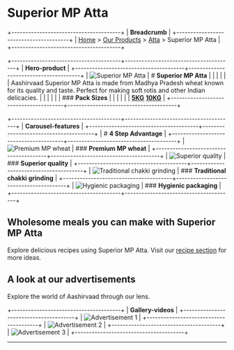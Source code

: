 # Superior MP Atta

+---------------------------------------+
| **Breadcrumb**                        |
+---------------------------------------+
| [Home](/) > [Our Products](/our-products) > [Atta](/our-products/atta) > Superior MP Atta |
+---------------------------------------+

+---------------------------------------+---------------------------------------+
| **Hero-product**                                                          |
+---------------------------------------+---------------------------------------+
| ![Superior MP Atta][image8]   | # **Superior MP Atta**                    |
|                                       |                                       |
|                                       | Aashirvaad Superior MP Atta is made from Madhya Pradesh wheat known for its quality and taste. Perfect for making soft rotis and other Indian delicacies.                   |
|                                       |                                       |
|                                       | ### **Pack Sizes**                    |
|                                       |                                       |
|                                       | **[5KG](#)** **[10KG](#)**                        |
+---------------------------------------+---------------------------------------+

+---------------------------------------+---------------------------------------+
| **Carousel-features**                                                     |
+---------------------------------------+---------------------------------------+
| # **4 Step Advantage**                                                    |
+---------------------------------------+---------------------------------------+
| ![Premium MP wheat][image9]         | ### **Premium MP wheat**                    |
+---------------------------------------+---------------------------------------+
| ![Superior quality][image10]         | ### **Superior quality**                    |
+---------------------------------------+---------------------------------------+
| ![Traditional chakki grinding][image11]         | ### **Traditional chakki grinding**                    |
+---------------------------------------+---------------------------------------+
| ![Hygienic packaging][image12]         | ### **Hygienic packaging**                    |
+---------------------------------------+---------------------------------------+

## Wholesome meals you can make with Superior MP Atta

Explore delicious recipes using Superior MP Atta. Visit our [recipe section](/recipe-listing.html) for more ideas.

## A look at our advertisements

Explore the world of Aashirvaad through our lens.

+---------------------------------------+
| **Gallery-videos**                    |
+---------------------------------------+
| ![Advertisement 1][image13] |
+---------------------------------------+
| ![Advertisement 2][image14] |
+---------------------------------------+
| ![Advertisement 3][image15] |
+---------------------------------------+

---

[image8]: https://aashirvaad.com/content/dam/itc-foods-brands/aashirvaad/products/superior-mp-atta-packshot.png
[image9]: https://aashirvaad.com/content/dam/itc-foods-brands/aashirvaad/product-details/superior-mp-atta-feature-1.png
[image10]: https://aashirvaad.com/content/dam/itc-foods-brands/aashirvaad/product-details/superior-mp-atta-feature-2.png
[image11]: https://aashirvaad.com/content/dam/itc-foods-brands/aashirvaad/product-details/superior-mp-atta-feature-3.png
[image12]: https://aashirvaad.com/content/dam/itc-foods-brands/aashirvaad/product-details/superior-mp-atta-feature-4.png
[image13]: https://aashirvaad.com/content/dam/itc-foods-brands/aashirvaad/videos/superior-mp-atta-video-thumb-1.jpg
[image14]: https://aashirvaad.com/content/dam/itc-foods-brands/aashirvaad/videos/superior-mp-atta-video-thumb-2.jpg
[image15]: https://aashirvaad.com/content/dam/itc-foods-brands/aashirvaad/videos/superior-mp-atta-video-thumb-3.jpg
